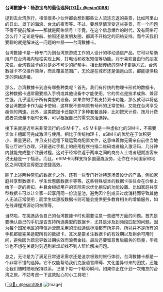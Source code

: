 **台湾數據卡：畅游宝岛的最佳选择[[TG💪+ @esim1088](https://t.me/s/esim1088)]**

提到去台湾旅行，相信很多小伙伴都会想到那些让人流连忘返的美景，比如阿里山的日出、垦丁的海浪、台北的夜市等。不过，要想尽情享受这些美景，有一个问题不得不提前解决——那就是网络信号！毕竟，在这个信息爆炸的时代，没有网络可怎么行？无论是导航、拍照还是发朋友圈，都离不开稳定的网络支持。而今天我们要聊的就是解决这一问题的神器——台湾數據卡。

台湾數據卡是一种专门为到台湾旅游或工作的人设计的移动通信产品。它可以帮助用户在台湾境内轻松实现上网、打电话和收发短信等功能。对于喜欢自由行的朋友来说，台湾數據卡绝对是必不可少的好帮手。相比起传统的SIM卡更换方式，台湾數據卡不仅操作简单，而且覆盖范围广，无论是在城市还是偏远山区，都能提供稳定的网络连接。

那么，台湾數據卡到底有哪些种类呢？首先，我们有传统的物理卡形式的数据卡。这种数据卡通常需要插入手机或其他设备中才能使用。它的优点是技术成熟、兼容性强，几乎适用于所有类型的设备。如果你的手机支持双卡功能，那么就可以将这张台湾數據卡作为副卡使用，这样既不影响原有号码的正常使用，又能在台湾享受超快的网速。此外，这类数据卡还提供了多种套餐选择，比如按天计费、按月计费或者包流量不限时长等，可以根据自己的需求灵活选择。

接下来就是近年来非常流行的eSIM卡了。eSIM卡是一种虚拟化的SIM卡，不需要实体卡槽即可完成激活与使用。相比于传统物理卡，eSIM卡的优势在于体积更小、重量更轻，并且支持远程下载运营商配置文件，这意味着你无需亲自前往当地营业厅进行办理。只要通过手机上的应用程序扫描二维码或者输入激活码，几分钟内就能完成整个注册过程。这对于经常往返于两岸之间的商务人士或者短期游客来说无疑是一个福音。而且，eSIM卡同样支持多国漫游服务，让你在不同国家和地区之间切换变得更加便捷高效。

除了上述两种常见的数据卡之外，还有一些专门针对特定场景设计的产品，例如家庭共享型数据卡、学生优惠版数据卡等等。这些特殊版本的数据卡往往会在价格上给予一定的折扣，并且会根据用户的实际需求优化相应的功能设置。比如家庭共享型数据卡可以让全家一起享用同一份流量池，避免因个别成员过度消耗而导致其他人无法正常使用；而学生优惠版数据卡则可能会提供更多教育相关的增值服务，如在线课程资源访问权限等。

当然啦，在挑选适合自己的台湾數據卡时也需要注意一些细节方面的问题。首先是要确认自己的手机是否支持所选类型的数据卡，尤其是涉及到频段匹配的问题。因为每个国家地区的电信运营商采用的无线通信标准都有所差异，所以并不是所有的手机都能完美适配所有的数据卡。其次是要关注数据卡的有效期以及剩余可用时间，避免因为疏忽导致过期失效而浪费金钱。最后还要留意售后服务的质量，毕竟谁也不想在关键时刻遇到麻烦却找不到人帮忙解决问题。

总之，无论是为了满足日常通讯需求还是追求极致的旅行体验，台湾數據卡都是一个非常不错的选择。它不仅能帮助我们克服语言障碍、文化差异带来的困扰，还能让我们随时随地保持联系，记录下每一个精彩瞬间。如果你正在计划一次难忘的台湾之旅，不妨考虑一下这款贴心的小工具吧！

[[TG💪+ @esim1088](https://t.me/s/esim1088) ![Image](https://i.postimg.cc/4NQfJmqS/Snipaste-2025-05-13-00-14-12.png)]
